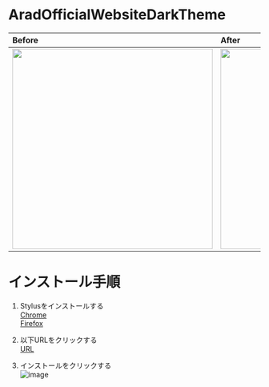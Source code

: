 # AradOfficialWebsiteDarkTheme

|Before|After|
|:--|:--|
|<img src="https://user-images.githubusercontent.com/40272766/223639466-8e2f56ce-ad15-4c38-9403-bf1f7212cf3c.png" width=400>|<img src="https://user-images.githubusercontent.com/40272766/223639506-a1b508b3-ec7d-4053-b11d-f3a73b3270d3.png" width=400>|


# インストール手順
1. Stylusをインストールする<br>[Chrome](https://chrome.google.com/webstore/detail/stylus/clngdbkpkpeebahjckkjfobafhncgmne)<br>[Firefox](https://addons.mozilla.org/ja/firefox/addon/styl-us/)

2. 以下URLをクリックする<br>[URL](https://raw.githubusercontent.com/aradtamako/AradOfficialWebsiteDarkTheme/main/style.user.css)

3. インストールをクリックする<br>![image](https://user-images.githubusercontent.com/40272766/223638734-25da1f8a-b1be-469e-9bd1-671608003e81.png)

